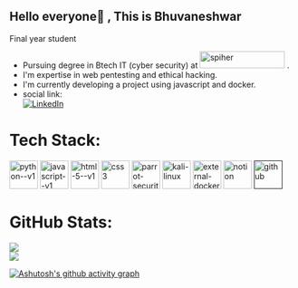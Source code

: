 ## Hello everyone👋 , This is Bhuvaneshwar
Final year student 
- Pursuing degree in Btech IT (cyber security) at <a href="https://spiher.ac.in/"><img width="150" height="30" src="https://spiher.ac.in/wp-content/themes/spiher19/img/spiher-logo.svg" alt="spiher" href="spiher.ac.in"/></a> .
- I'm expertise in web pentesting and ethical hacking.
- I'm currently developing a project using javascript and docker.
- social link:
  <br/>[![LinkedIn](https://img.shields.io/badge/LinkedIn-%230077B5.svg?logo=linkedin&logoColor=white)](https://www.linkedin.com/in/bhuvaneshwarg26/)

#  Tech Stack:
<a href="https://www.python.org/"><img width="50" height="50" src="https://img.icons8.com/color/48/python--v1.png" alt="python--v1"/></a> <a href="https://www.javascript.com/"><img width="50" height="50" src="https://img.icons8.com/color/100/javascript--v1.png" alt="javascript--v1"/></a> <a href="https://html.com/"><img width="50" height="50" src="https://img.icons8.com/color/50/html-5--v1.png" alt="html-5--v1"/></a> <a href="https://css3.com/"><img width="50" height="50" src="https://img.icons8.com/color/50/css3.png" alt="css3"/></a> <a href="https://parrotsec.org/"><img width="50" height="50" src="https://img.icons8.com/color/50/parrot-security--v1.png" alt="parrot-security--v1"/></a> <a href="https://www.kali.org/"><img width="50" height="50" src="https://img.icons8.com/color/50/kali-linux.png" alt="kali-linux"/></a> <a href="https://www.docker.com/"><img width="50" height="50" src="https://img.icons8.com/external-tal-revivo-shadow-tal-revivo/50/external-docker-a-set-of-coupled-software-as-a-service-logo-shadow-tal-revivo.png" alt="external-docker-a-set-of-coupled-software-as-a-service-logo-shadow-tal-revivo"/></a> <a href="https://www.notion.com/"><img width="50" height="50" src="https://img.icons8.com/ios/100/notion.png" alt="notion"/></a> <a href=""><img width="50" height="50" src="https://img.icons8.com/glyph-neue/64/github.png" alt="github"/></a>
#  GitHub Stats:
![](https://github-readme-stats.vercel.app/api?username=bhuvaneshwar-git&theme=dark&hide_border=false&include_all_commits=false&count_private=false)<br/>
![](https://nirzak-streak-stats.vercel.app/?user=bhuvaneshwar-git&theme=dark&hide_border=false)<br/>

[![Ashutosh's github activity graph](https://github-readme-activity-graph.vercel.app/graph?username=bhuvaneshwar-git&theme=github-compact)](https://github.com/bhuvaneshwar-git/github-readme-activity-graph)
